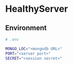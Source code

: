 # HealthyServer

## Environment
```sh
# .env

MONGO_LOC="<mongodb URL>"
PORT="<server port>"
SECRET="<session secret>"
```